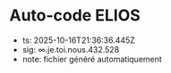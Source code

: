 # Auto-code ELIOS
- ts: 2025-10-16T21:36:36.445Z
- sig: ∞.je.toi.nous.432.528
- note: fichier généré automatiquement